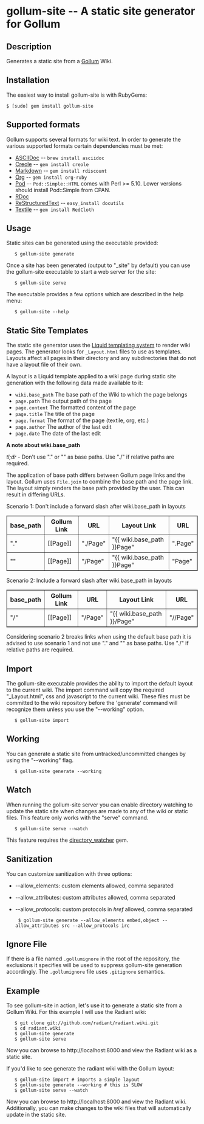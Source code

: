 gollum-site -- A static site generator for Gollum
=================================================

## Description

Generates a static site from a [Gollum](http://github.com/github/gollum) Wiki.

## Installation

The easiest way to install gollum-site is with RubyGems:

	$ [sudo] gem install gollum-site

## Supported formats

Gollum supports several formats for wiki text. In order to generate the various
supported formats certain dependencies must be met:

* [ASCIIDoc](http://www.methods.co.nz/asciidoc/) -- `brew install asciidoc`
* [Creole](http://wikicreole.org/) -- `gem install creole`
* [Markdown](http://daringfireball.net/projects/markdown/) -- `gem install rdiscount`
* [Org](http://orgmode.org/) -- `gem install org-ruby`
* [Pod](http://search.cpan.org/dist/perl/pod/perlpod.pod) -- `Pod::Simple::HTML` comes with Perl >= 5.10. Lower versions should install Pod::Simple from CPAN.
* [RDoc](http://rdoc.sourceforge.net/)
* [ReStructuredText](http://docutils.sourceforge.net/rst.html) -- `easy_install docutils`
* [Textile](http://www.textism.com/tools/textile/) -- `gem install RedCloth`

## Usage

Static sites can be generated using the executable provided:

       $ gollum-site generate

Once a site has been generated (output to "_site" by default) you can use the
gollum-site executable to start a web server for the site:

       $ gollum-site serve

The executable provides a few options which are described in the help menu:

       $ gollum-site --help

## Static Site Templates

The static site generator uses the
[Liquid templating system](https://github.com/Shopify/liquid/wiki) to render wiki
pages. The generator looks for `_Layout.html` files to use as templates. Layouts
affect all pages in their directory and any subdirectories that do not have a
layout file of their own.

A layout is a Liquid template applied to a wiki page during static site
generation with the following data made available to it:

* `wiki.base_path`       The base path of the Wiki to which the page belongs
* `page.path`            The output path of the page
* `page.content`         The formatted content of the page
* `page.title`           The title of the page
* `page.format`          The format of the page (textile, org, etc.)
* `page.author`          The author of the last edit
* `page.date`            The date of the last edit

**A note about wiki.base_path**

*tl;dr* - Don't use "." or "" as base paths. Use "./" if relative paths are required.

The application of base path differs between Gollum page links and the layout.
Gollum uses `File.join` to combine the base path and the page link. The layout simply
renders the base path provided by the user. This can result in differing URLs.

Scenario 1: Don't include a forward slash after wiki.base_path in layouts

<table border="1" cellspacing="0" cellpadding="10">
<thead>
<tr>
<th>base_path</th>
<th>Gollum Link</th>
<th>URL</th>
<th>Layout Link</th>
<th>URL</th>
</tr>
</thead>
<tbody>
<tr>
<td>"."</td>
<td>[[Page]]</td>
<td>"./Page"</td>
<td>"{{ wiki.base_path }}Page"</td>
<td>".Page"</td>
</tr>
<tr>
<td>""</td>
<td>[[Page]]</td>
<td>"/Page"</td>
<td>"{{ wiki.base_path }}Page"</td>
<td>"Page"</td>
</tr>
</tbody>
</table>

Scenario 2: Include a forward slash after wiki.base_path in layouts


<table border="1" cellspacing="0" cellpadding="10">
<thead>
<tr>
<th>base_path</th>
<th>Gollum Link</th>
<th>URL</th>
<th>Layout Link</th>
<th>URL</th>
</tr>
</thead>
<tbody>
<tr>
<td>"/"</td>
<td>[[Page]]</td>
<td>"/Page"</td>
<td>"{{ wiki.base_path }}/Page"</td>
<td>"//Page"</td>
</tr>
</tbody>
</table>

Considering scenario 2 breaks links when using the default base path it is advised
to use scenario 1 and not use "." and "" as base paths. Use "./" if relative paths
are required.

## Import

The gollum-site executable provides the ability to import the default layout to
the current wiki. The import command will copy the required "_Layout.html", css
and javascript to the current wiki. These files must be committed to the wiki
repository before the 'generate' command will recognize them unless you use the
"--working" option.

       $ gollum-site import

## Working

You can generate a static site from untracked/uncommitted changes by using the
"--working" flag.

       $ gollum-site generate --working

## Watch

When running the gollum-site server you can enable directory watching to update
the static site when changes are made to any of the wiki or static
files. This feature only works with the "serve" command.

       $ gollum-site serve --watch

This feature requires the
[directory_watcher](https://rubygems.org/gems/directory_watcher) gem.

## Sanitization

You can customize sanitization with three options:

* --allow_elements: custom elements allowed, comma separated
* --allow_attributes: custom attributes allowed, comma separated
* --allow_protocols: custom protocols in *href* allowed, comma separated

       $ gollum-site generate --allow_elements embed,object --allow_attributes src --allow_protocols irc

## Ignore File

If there is a file named `.gollumignore` in the root of the repository, the
exclusions it specifies will be used to suppress gollum-site generation
accordingly. The `.gollumignore` file uses `.gitignore` semantics.

## Example

To see gollum-site in action, let's use it to generate a static site from a
Gollum Wiki. For this example I will use the Radiant wiki:

       $ git clone git://github.com/radiant/radiant.wiki.git
       $ cd radiant.wiki
       $ gollum-site generate
       $ gollum-site serve

Now you can browse to http://localhost:8000 and view the Radiant wiki as a
static site.

If you'd like to see generate the radiant wiki with the Gollum layout:

       $ gollum-site import # imports a simple layout
       $ gollum-site generate --working # this is SLOW
       $ gollum-site serve --watch

Now you can browse to http://localhost:8000 and view the Radiant wiki.
Additionally, you can make changes to the wiki files that will automatically
update in the static site.
